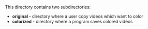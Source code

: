 This directory contains two subdirectories:

* **original** - directory where a user copy videos which want to color
* **colorized** - directory where a program saves colored videos